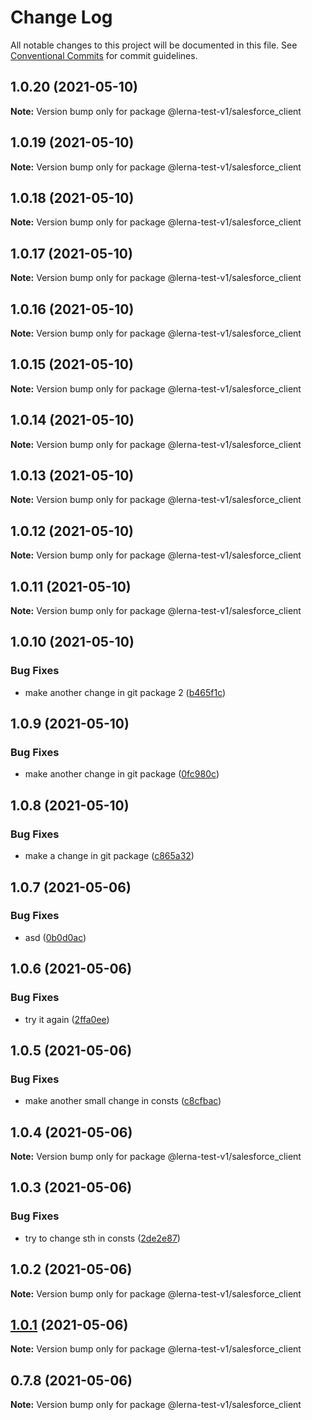 # Change Log

All notable changes to this project will be documented in this file.
See [Conventional Commits](https://conventionalcommits.org) for commit guidelines.

## 1.0.20 (2021-05-10)

**Note:** Version bump only for package @lerna-test-v1/salesforce_client





## 1.0.19 (2021-05-10)

**Note:** Version bump only for package @lerna-test-v1/salesforce_client





## 1.0.18 (2021-05-10)

**Note:** Version bump only for package @lerna-test-v1/salesforce_client





## 1.0.17 (2021-05-10)

**Note:** Version bump only for package @lerna-test-v1/salesforce_client





## 1.0.16 (2021-05-10)

**Note:** Version bump only for package @lerna-test-v1/salesforce_client





## 1.0.15 (2021-05-10)

**Note:** Version bump only for package @lerna-test-v1/salesforce_client





## 1.0.14 (2021-05-10)

**Note:** Version bump only for package @lerna-test-v1/salesforce_client





## 1.0.13 (2021-05-10)

**Note:** Version bump only for package @lerna-test-v1/salesforce_client





## 1.0.12 (2021-05-10)

**Note:** Version bump only for package @lerna-test-v1/salesforce_client





## 1.0.11 (2021-05-10)

**Note:** Version bump only for package @lerna-test-v1/salesforce_client





## 1.0.10 (2021-05-10)


### Bug Fixes

* make another change in git package 2 ([b465f1c](https://github.com/apify/apify-shared-js/commit/b465f1c490a3e3cb295472871289bbae79f008cc))





## 1.0.9 (2021-05-10)


### Bug Fixes

* make another change in git package ([0fc980c](https://github.com/apify/apify-shared-js/commit/0fc980c5f4a15053d40ef1662add30a04d4bb290))





## 1.0.8 (2021-05-10)


### Bug Fixes

* make a change in git package ([c865a32](https://github.com/apify/apify-shared-js/commit/c865a32fca2e1b641eea20785a770134d48234b1))





## 1.0.7 (2021-05-06)


### Bug Fixes

* asd ([0b0d0ac](https://github.com/apify/apify-shared-js/commit/0b0d0ac31cf1aca6c638feeed68f3365ddc29e75))





## 1.0.6 (2021-05-06)


### Bug Fixes

* try it again ([2ffa0ee](https://github.com/apify/apify-shared-js/commit/2ffa0ee14d6e89ea0184d08c7fd58791fc192d9a))





## 1.0.5 (2021-05-06)


### Bug Fixes

* make another small change in consts ([c8cfbac](https://github.com/apify/apify-shared-js/commit/c8cfbac386a67578f75255fd6f14b7f6bfc7ee52))





## 1.0.4 (2021-05-06)

**Note:** Version bump only for package @lerna-test-v1/salesforce_client





## 1.0.3 (2021-05-06)


### Bug Fixes

* try to change sth in consts ([2de2e87](https://github.com/apify/apify-shared-js/commit/2de2e872fd09063bfe5ce2822edd5d60d6c1b051))





## 1.0.2 (2021-05-06)

**Note:** Version bump only for package @lerna-test-v1/salesforce_client





## [1.0.1](https://github.com/apify/apify-shared-js/compare/v0.7.8...v1.0.1) (2021-05-06)

**Note:** Version bump only for package @lerna-test-v1/salesforce_client





## 0.7.8 (2021-05-06)

**Note:** Version bump only for package @lerna-test-v1/salesforce_client
